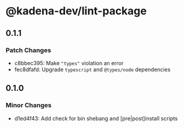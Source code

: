 # @kadena-dev/lint-package

## 0.1.1

### Patch Changes

- c8bbec395: Make `"types"` violation an error
- fec8dfafd: Upgrade `typescript` and `@types/node` dependencies

## 0.1.0

### Minor Changes

- d1ed4f43: Add check for bin shebang and [pre|post]install scripts
